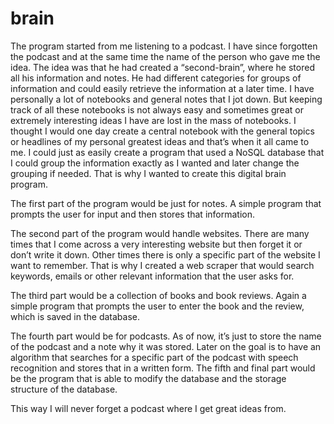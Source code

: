 # brain
The program started from me listening to a podcast. I have since forgotten the podcast and at the same time the name of the person who gave me the idea.
The idea was that he had created a “second-brain”, where he stored all his information and notes. He had different categories for groups of information and could easily retrieve the information at a later time. I have personally a lot of notebooks and general notes that I jot down. But keeping track of all these notebooks is not always easy and sometimes great or extremely interesting ideas I have are lost in the mass of notebooks. I thought I would one day create a central notebook with the general topics or headlines of my personal greatest ideas and that’s when it all came to me. I could just as easily create a program that used a NoSQL database that I could group the information exactly as I wanted and later change the grouping if needed. That is why I wanted to create this digital brain program. 


The first part of the program would be just for notes. A simple program that prompts the user for input and then stores that information. 


The second part of the program would handle websites. There are many times that I come across a very interesting website but then forget it or don’t write it down. Other times there is only a specific part of the website I want to remember. That is why I created a web scraper that would search keywords, emails or other relevant information that the user asks for.


The third part would be a collection of books and book reviews. Again a simple program that prompts the user to enter the book and the review, which is saved in the database.


The fourth part would be for podcasts. As of now, it’s just to store the name of the podcast and a note why it was stored. Later on the goal is to have an algorithm that searches for a specific part of the podcast with speech recognition and stores that in a written form.
The fifth and final part would be the program that is able to modify the database and the storage structure of the database.

This way I will never forget a podcast where I get great ideas from.
